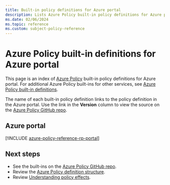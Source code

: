 ```yaml
---
title: Built-in policy definitions for Azure portal
description: Lists Azure Policy built-in policy definitions for Azure portal. These built-in policy definitions provide common approaches to managing your Azure resources.
ms.date: 02/06/2024
ms.topic: reference
ms.custom: subject-policy-reference
---
```


# Azure Policy built-in definitions for Azure portal

This page is an index of [Azure Policy](/azure/governance/policy/overview) built-in policy
definitions for Azure portal. For additional Azure Policy built-ins for other services, see
[Azure Policy built-in definitions](/azure/governance/policy/samples/built-in-policies).

The name of each built-in policy definition links to the policy definition in the Azure portal. Use
the link in the **Version** column to view the source on the
[Azure Policy GitHub repo](https://github.com/Azure/azure-policy).

## Azure portal

[!INCLUDE [azure-policy-reference-rp-portal](~/azure-docs-pr/includes/policy/reference/byrp/microsoft.portal.md)]

## Next steps

- See the built-ins on the [Azure Policy GitHub repo](https://github.com/Azure/azure-policy).
- Review the [Azure Policy definition structure](/azure/governance/policy/concepts/definition-structure).
- Review [Understanding policy effects](/azure/governance/policy/concepts/effects).
